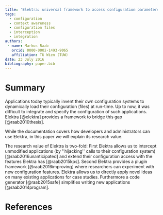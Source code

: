 ```yaml
---
title: 'Elektra: universal framework to access configuration parameters'
tags:
  - configuration
  - context awareness
  - configuration files
  - interception
  - integration
authors:
 - name: Markus Raab
   orcid: 0000-0002-1493-9065
   affiliation: TU Wien (TUW)
date: 23 July 2016
bibliography: paper.bib
---
```


# Summary

Applications today typically invent their own configuration systems to dynamically load their configuration (files) at run-time.
Up to now, it was difficult to integrate and specify the configuration of such applications.
Elektra [@elektra] provides a framework to bridge this gap [@raab2010thesis].

While the documentation covers how developers and administrators can use Elektra, in this paper we will explain
its research value.

The research value of Elektra is two-fold:
First Elektra allows us to intercept unmodified applications (by ''hijacking'' calls to their configuration system)  [@raab2016unanticipated] and extend their configuration access with the features Elektra has [@raab2015kps].
Second Elektra provides a plugin framework [@raab2016improving] where researchers can experiment with new configuration features.
Elektra allows us to directly apply novel ideas on many existing applications for case studies.
Furthermore a code generator [@raab2015safe] simplifies writing new applications [@raab2014program].

# References

